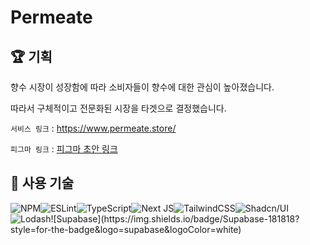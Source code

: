 # Permeate

## 🏆 기획

향수 시장이 성장함에 따라 소비자들이 향수에 대한 관심이 높아졌습니다.

따라서 구체적이고 전문화된 시장을 타겟으로 결정했습니다.

`서비스 링크` : https://www.permeate.store/

`피그마 링크` : [피그마 초안 링크](<https://www.figma.com/design/6dWRGI558B8vqBEugv0hU6/Permu-(%ED%8D%BC%EB%AE%A4)?node-id=0-1&t=86ug6rbrmCa8dPyQ-0>)

## 🍳 사용 기술

![NPM](https://img.shields.io/badge/NPM-%23CB3837.svg?style=for-the-badge&logo=npm&logoColor=white)![ESLint](https://img.shields.io/badge/ESLint-4B3263?style=for-the-badge&logo=eslint&logoColor=white)![TypeScript](https://img.shields.io/badge/typescript-%23007ACC.svg?style=for-the-badge&logo=typescript&logoColor=white)![Next JS](https://img.shields.io/badge/Next-black?style=for-the-badge&logo=next.js&logoColor=white)![TailwindCSS](https://img.shields.io/badge/tailwindcss-%2338B2AC.svg?style=for-the-badge&logo=tailwind-css&logoColor=white)![Shadcn/UI](https://img.shields.io/badge/shadcn%2Fui-000000?style=for-the-badge&logo=shadcnui&logoColor=white)![Lodash](https://img.shields.io/badge/Lodash-3492FF?style=for-the-badge&logo=lodash&logoColor=white")![Supabase](https://img.shields.io/badge/Supabase-181818?style=for-the-badge&logo=supabase&logoColor=white)
